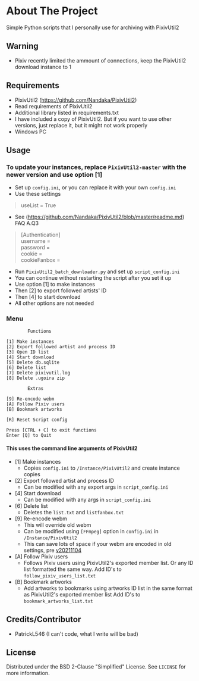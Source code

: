 # About The Project

Simple Python scripts that I personally use for archiving with PixivUtil2

## Warning

- Pixiv recently limited the ammount of connections, keep the PixivUtil2 download instance to 1

## Requirements

- PixivUtil2 (<https://github.com/Nandaka/PixivUtil2>)
- Read requirements of PixivUtil2
- Additional library listed in requirements.txt
- I have included a copy of PixivUtil2. But if you want to use other versions, just replace it, but it might not work properly
- Windows PC

## Usage

### To update your instances, replace `PixivUtil2-master` with the newer version and use option [1]

- Set up `config.ini`, or you can replace it with your own `config.ini`
- Use these settings

> useList = True

- See (<https://github.com/Nandaka/PixivUtil2/blob/master/readme.md>) FAQ A.Q3

>[Authentication]  
>username =  
>password =  
>cookie =  
>cookieFanbox =  

- Run `PixivUtil2_batch_downloader.py` and set up `script_config.ini`
- You can continue without restarting the script after you set it up
- Use option [1] to make instances
- Then [2] to export followed artists' ID
- Then [4] to start download
- All other options are not needed

### Menu

            Functions

    [1] Make instances
    [2] Export followed artist and process ID
    [3] Open ID list
    [4] Start download
    [5] Delete db.sqlite
    [6] Delete list
    [7] Delete pixivutil.log
    [8] Delete .ugoira zip

            Extras

    [9] Re-encode webm
    [A] Follow Pixiv users
    [B] Bookmark artworks

    [R] Reset Script config

    Press [CTRL + C] to exit functions
    Enter [Q] to Quit

#### This uses the command line arguments of PixivUtil2

- [1] Make instances
  - Copies `config.ini` to `/Instance/PixivUtil2` and create instance copies
- [2] Export followed artist and process ID
  - Can be modified with any export args in `script_config.ini`
- [4] Start download
  - Can be modified with any args in `script_config.ini`
- [6] Delete list
  - Deletes the `list.txt` and `listfanbox.txt`
- [9] Re-encode webm
  - This will override old webm
  - Can be modified using `[FFmpeg]` option in `config.ini` in `/Instance/PixivUtil2`
  - This can save lots of space if your webm are encoded in old settings, pre [v20211104](https://github.com/Nandaka/PixivUtil2/releases/tag/v20211104)
- [A] Follow Pixiv users
  - Follows Pixiv users using PixivUtil2's exported member list. Or any ID list formatted the same way. Add ID's to `follow_pixiv_users_list.txt`
- [B] Bookmark artworks
  - Add artworks to bookmarks using artworks ID list in the same format as PixivUtil2's exported member list Add ID's to `bookmark_artworks_list.txt`

## Credits/Contributor

- PatrickL546 (I can't code, what I write will be bad)

## License

Distributed under the BSD 2-Clause "Simplified" License. See `LICENSE` for more information.
